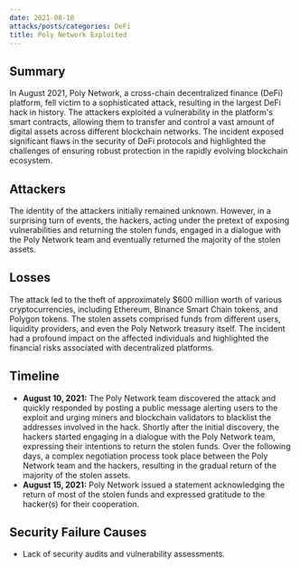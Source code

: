 ```yaml
---
date: 2021-08-10
attacks/posts/categories: DeFi
title: Poly Network Exploited
---
```


## Summary

In August 2021, Poly Network, a cross-chain decentralized finance (DeFi) platform, fell victim to a sophisticated attack, resulting in the largest DeFi hack in history. The attackers exploited a vulnerability in the platform's smart contracts, allowing them to transfer and control a vast amount of digital assets across different blockchain networks. The incident exposed significant flaws in the security of DeFi protocols and highlighted the challenges of ensuring robust protection in the rapidly evolving blockchain ecosystem.

## Attackers

The identity of the attackers initially remained unknown. However, in a surprising turn of events, the hackers, acting under the pretext of exposing vulnerabilities and returning the stolen funds, engaged in a dialogue with the Poly Network team and eventually returned the majority of the stolen assets.

## Losses

The attack led to the theft of approximately $600 million worth of various cryptocurrencies, including Ethereum, Binance Smart Chain tokens, and Polygon tokens. The stolen assets comprised funds from different users, liquidity providers, and even the Poly Network treasury itself. The incident had a profound impact on the affected individuals and highlighted the financial risks associated with decentralized platforms.

## Timeline

- **August 10, 2021:** The Poly Network team discovered the attack and quickly responded by posting a public message alerting users to the exploit and urging miners and blockchain validators to blacklist the addresses involved in the hack. Shortly after the initial discovery, the hackers started engaging in a dialogue with the Poly Network team, expressing their intentions to return the stolen funds. Over the following days, a complex negotiation process took place between the Poly Network team and the hackers, resulting in the gradual return of the majority of the stolen assets.
- **August 15, 2021:** Poly Network issued a statement acknowledging the return of most of the stolen funds and expressed gratitude to the hacker(s) for their cooperation.

## Security Failure Causes

- Lack of security audits and vulnerability assessments.
